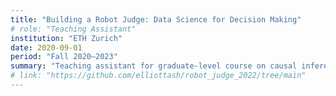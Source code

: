 ```yaml
---
title: "Building a Robot Judge: Data Science for Decision Making"
# role: "Teaching Assistant"
institution: "ETH Zurich"
date: 2020-09-01
period: "Fall 2020–2023"
summary: "Teaching assistant for graduate-level course on causal inference and machine learning methods for decision-making"
# link: "https://github.com/elliottash/robot_judge_2022/tree/main"
---
```

